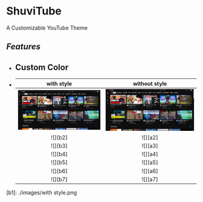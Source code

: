 # ShuviTube
A Customizable YouTube Theme

## *Features* 
- ## Custom Color
-   | **with style** | **without style** |
    | :--------: | :-------: |
    |  <img src="images/with style.png"/>   |  <img src="images/without style.png"/>  |
    |  ![][b2]   |  ![][a2]  |
    |  ![][b3]   |  ![][a3]  |
    |  ![][b4]   |  ![][a4]  |
    |  ![][b5]   |  ![][a5]  |
    |  ![][b6]   |  ![][a6]  |
    |  ![][b7]   |  ![][a7]  |
[b1]: ./images/with style.png

